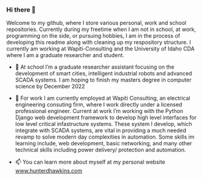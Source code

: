 ### Hi there 👋

Welcome to my github, where I store various personal, work and school repositories. Currently during my freetime when I am not in school, at work, programming on the side, or pursuing hobbies, I am in the process of developing this readme along with cleaning up my respository structure. I currently am working at Wapiti-Consulting and the University of Idaho CDA where I am a graduate researcher and student.

- 🌱 At school I’m a graduate researcher assistant focusing on the development of smart cities, intelligent industrial robots and advanced SCADA systems. I am hoping to finish my masters degree in computer science by December 2022 

 - 🔭 For work I am currently employed at Wapiti Consulting, an electrical engineering consuting firm, where I work directly under a licensed professional engineer. Current at work I’m working with the Python Django web development framework to develop high level interfaces for low level critical infastructure systems. These system I develop, which integrate with SCADA systems, are vital in providing a much needed revamp to solve modern day complexities in automation. Some skills im learning include, web development, basic networking, and many other technical skills including power delivery/ protection and automation.
 
- 📫 You can learn more about myself at my personal website www.hunterdhawkins.com

<!--
**hunterdhawkins/hunterdhawkins** is a ✨ _special_ ✨ repository because its `README.md` (this file) appears on your GitHub profile.

Here are some ideas to get you started:

- 🔭 I’m currently working on ...
- 🌱 I’m currently learning ...
- 👯 I’m looking to collaborate on ...
- 🤔 I’m looking for help with ...
- 💬 Ask me about ...
- 📫 How to reach me: ...
- 😄 Pronouns: ...
- ⚡ Fun fact: ...
-->

